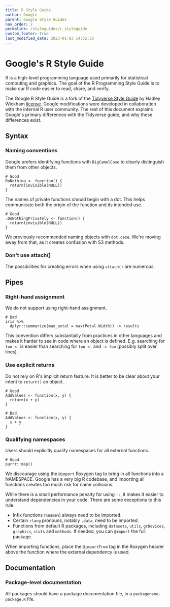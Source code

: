 ```yaml
---
title: R Style Guide
author: Google
parent: Google Style Guides
nav_order: 2
permalink: /styleguides/r_styleguide
custom_footer: true
last_modified_date: 2023-01-03 14:52:36
---
```

# Google's R Style Guide

R is a high-level programming language used primarily for statistical computing
and graphics. The goal of the R Programming Style Guide is to make our R code
easier to read, share, and verify.

The Google R Style Guide is a fork of the
[Tidyverse Style Guide](https://style.tidyverse.org/) by Hadley Wickham
[license](https://creativecommons.org/licenses/by-sa/2.0/). Google modifications
were developed in collaboration with the internal R user community. The rest of
this document explains Google's primary differences with the Tidyverse guide,
and why these differences exist.

## Syntax

### Naming conventions

Google prefers identifying functions with `BigCamelCase` to clearly distinguish
them from other objects.

```
# Good
DoNothing <- function() {
  return(invisible(NULL))
}
```

The names of private functions should begin with a dot. This helps communicate
both the origin of the function and its intended use.

```
# Good
.DoNothingPrivately <- function() {
  return(invisible(NULL))
}
```

We previously recommended naming objects with `dot.case`. We're moving away from
that, as it creates confusion with S3 methods.

### Don't use attach()

The possibilities for creating errors when using `attach()` are numerous.

## Pipes

### Right-hand assignment

We do not support using right-hand assignment.

```
# Bad
iris %>%
  dplyr::summarize(max_petal = max(Petal.Width)) -> results
```

This convention differs substantially from practices in other languages and
makes it harder to see in code where an object is defined. E.g. searching for
`foo <-` is easier than searching for `foo <-` and `-> foo` (possibly split over
lines).

### Use explicit returns

Do not rely on R's implicit return feature. It is better to be clear about your
intent to `return()` an object.

```
# Good
AddValues <- function(x, y) {
  return(x + y)
}

# Bad
AddValues <- function(x, y) {
  x + y
}
```

### Qualifying namespaces

Users should explicitly qualify namespaces for all external functions.

```
# Good
purrr::map()
```

We discourage using the `@import` Roxygen tag to bring in all functions into a
NAMESPACE. Google has a very big R codebase, and importing all functions creates
too much risk for name collisions.

While there is a small performance penalty for using `::`, it makes it easier to
understand dependencies in your code. There are some exceptions to this rule.

*   Infix functions (`%name%`) always need to be imported.
*   Certain `rlang` pronouns, notably `.data`, need to be imported.
*   Functions from default R packages, including `datasets`, `utils`,
   `grDevices`, `graphics`, `stats` and `methods`. If needed, you can `@import`
   the full package.

When importing functions, place the `@importFrom` tag in the Roxygen header
above the function where the external dependency is used.

## Documentation

### Package-level documentation

All packages should have a package documentation file, in a
`packagename-package.R` file.
